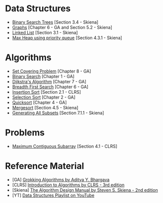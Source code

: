 # Data Structures
- [Binary Search Trees](/DataStructures/binary_search_trees.cpp) [Section 3.4 - Skiena]
- [Graphs](/DataStructures/graphs.cpp) [Chapter 6 - GA and Section 5.2 - Skiena]
- [Linked List](/DataStructures/linked_list.cpp) [Section 3.1 - Skiena]
- [Max Heap using priority queue](/DataStructures/priority_queue.cpp) [Section 4.3.1 - Skiena]


# Algorithms
- [Set Covering Problem](/Algorithms/set_covering_problem.py) [Chapter 8 - GA]
- [Binary Search](/Algorithms/binary_search.py) [Chapter 1 - GA]
- [Dijkstra's Algorithm](/Algorithms/dijkstra_algorithm.py) [Chapter 7 - GA]
- [Breadth First Search](/Algorithms/breadth_first_search.py)
[Chapter 6 - GA]
- [Insertion Sort](/Algorithms/insertion_sort.cpp) [Section 2.1 - CLRS]
- [Selection Sort](/Algorithms/selection_sort.py) [Chapter 2 - GA]
- [Quicksort](/Algorithms/quicksort.py) [Chapter 4 - GA]
- [Mergesort](/Algorithms/merge_sort.cpp) [Section 4.5 - Skiena]
- [Generating All Subsets](/Algorithms/subsets.cpp) [Section 7.1.1 - Skiena]

# Problems
- [Maximum Contiguous Subarray](/Algorithms/maximum_subarray.py) [Section 4.1 - CLRS]

# Reference Material
- [GA] [Grokking Algorithms by Aditya Y. Bhargava](https://www.manning.com/books/grokking-algorithms)
- [CLRS] [Introduction to Algorithms by CLRS - 3rd edition](https://g.co/kgs/9FzkPV)
- [Skiena] [The Algorithm Design Manual by Steven S. Skiena - 2nd edition](https://g.co/kgs/7YhtuZ)
- [YT] [Data Structures Playlist on YouTube](https://www.youtube.com/playlist?list=PLDV1Zeh2NRsB6SWUrDFW2RmDotAfPbeHu)